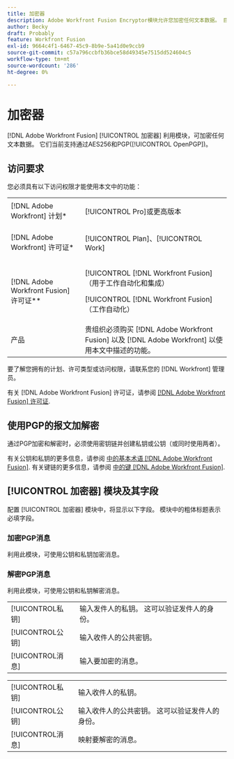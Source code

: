 ```yaml
---
title: 加密器
description: Adobe Workfront Fusion Encryptor模块允许您加密任何文本数据。 目前，它们支持通过AES256和PGP(OpenPGP)进行消息加密。
author: Becky
draft: Probably
feature: Workfront Fusion
exl-id: 9664c4f1-6467-45c9-8b9e-5a41d0e9ccb9
source-git-commit: c57a796ccbfb36bce58d49345e7515dd524604c5
workflow-type: tm+mt
source-wordcount: '286'
ht-degree: 0%

---
```


# 加密器

[!DNL Adobe Workfront Fusion] [!UICONTROL 加密器] 利用模块，可加密任何文本数据。 它们当前支持通过AES256和PGP([!UICONTROL OpenPGP])。

## 访问要求

您必须具有以下访问权限才能使用本文中的功能：

<table style="table-layout:auto"> 
 <col> 
 <col> 
 <tbody> 
  <tr> 
   <td role="rowheader">[!DNL Adobe Workfront] 计划*</td>
  <td> <p>[!UICONTROL Pro]或更高版本</p> </td>
  </tr> 
  <tr data-mc-conditions=""> 
   <td role="rowheader">[!DNL Adobe Workfront] 许可证*</td>
   <td> <p>[!UICONTROL Plan]、[!UICONTROL Work]</p> </td> 
  </tr> 
  <tr> 
   <td role="rowheader">[!DNL Adobe Workfront Fusion] 许可证**</td> 
   <td> <p>[!UICONTROL [!DNL Workfront Fusion] （用于工作自动化和集成） </p>   <p>[!UICONTROL [!DNL Workfront Fusion] （工作自动化）</p>  </td> 
  </tr> 
  <tr> 
   <td role="rowheader">产品</td> 
   <td>贵组织必须购买 [!DNL Adobe Workfront Fusion] 以及 [!DNL Adobe Workfront] 以使用本文中描述的功能。</td> 
  </tr> 
 </tbody> 
</table>

要了解您拥有的计划、许可类型或访问权限，请联系您的 [!DNL Workfront] 管理员。

有关 [!DNL Adobe Workfront Fusion] 许可证，请参阅 [[!DNL Adobe Workfront Fusion] 许可证](../../workfront-fusion/get-started/license-automation-vs-integration.md).

## 使用PGP的报文加解密

通过PGP加密和解密时，必须使用密钥链并创建私钥或公钥（或同时使用两者）。

有关公钥和私钥的更多信息，请参阅 [中的基本术语 [!DNL Adobe Workfront Fusion]](../../workfront-fusion/get-started/basic-terms.md). 有关键链的更多信息，请参阅 [中的键 [!DNL Adobe Workfront Fusion]](../../workfront-fusion/connections/keys.md).

## [!UICONTROL 加密器] 模块及其字段

配置 [!UICONTROL 加密器] 模块中，将显示以下字段。 模块中的粗体标题表示必填字段。

### 加密PGP消息

利用此模块，可使用公钥和私钥加密消息。

<table style="table-layout:auto">
    <tr>
        <td>[!UICONTROL私钥]</td>
        <td>输入发件人的私钥。 这可以验证发件人的身份。</td>
    </tr>
    <tr>
        <td>[!UICONTROL公钥]</td>
        <td>输入收件人的公共密钥。</td>
    </tr>
    <tr>
        <td>[!UICONTROL消息]</td>
        <td>输入要加密的消息。</td>
    </tr>

### 解密PGP消息

利用此模块，可使用公钥和私钥解密消息。

<table style="table-layout:auto">
    <tr>
        <td>[!UICONTROL私钥]</td>
        <td>输入收件人的私钥。</td>
    </tr>
    <tr>
        <td>[!UICONTROL公钥]</td>
        <td>输入收件人的公共密钥。 这可以验证发件人的身份。</td>
    </tr>
    <tr>
        <td>[!UICONTROL消息]</td>
        <td>映射要解密的消息。</td>
    </tr>
</table>
